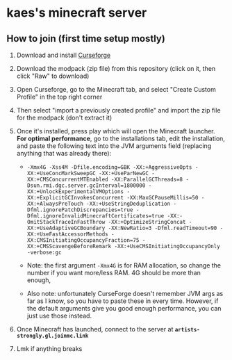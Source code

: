 # kaes's minecraft server
## How to join (first time setup mostly)
1. Download and install [Curseforge](https://www.curseforge.com/)

2. Download the modpack (zip file) from this repository (click on it, then click "Raw" to download)

3. Open Curseforge, go to the Minecraft tab, and select "Create Custom Profile" in the top right corner

4. Then select "import a previously created profile" and import the zip file for the modpack (don't extract it)

5. Once it's installed, press play which will open the Minecraft launcher. **For optimal performance**, go to the installations tab, edit the installation, and paste the following text into the JVM arguments field (replacing anything that was already there):
	- `-Xmx4G -Xss4M -Dfile.encoding=GBK -XX:+AggressiveOpts -XX:+UseConcMarkSweepGC -XX:+UseParNewGC -XX:+CMSConcurrentMTEnabled -XX:ParallelGCThreads=8 -Dsun.rmi.dgc.server.gcInterval=1800000 -XX:+UnlockExperimentalVMOptions -XX:+ExplicitGCInvokesConcurrent -XX:MaxGCPauseMillis=50 -XX:+AlwaysPreTouch -XX:+UseStringDeduplication -Dfml.ignorePatchDiscrepancies=true -Dfml.ignoreInvalidMinecraftCertificates=true -XX:-OmitStackTraceInFastThrow -XX:+OptimizeStringConcat -XX:+UseAdaptiveGCBoundary -XX:NewRatio=3 -Dfml.readTimeout=90 -XX:+UseFastAccessorMethods -XX:CMSInitiatingOccupancyFraction=75 -XX:+CMSScavengeBeforeRemark -XX:+UseCMSInitiatingOccupancyOnly -verbose:gc`  

	- Note: the first argument `-Xmx4G` is for RAM allocation, so change the number if you want more/less RAM. 4G should be more than enough,
	- Also note: unfortunately CurseForge doesn't remember JVM args as far as I know, so you have to paste these in every time. However, if the default arguments give you good enough performance, you can just use those instead.
6. Once Minecraft has launched, connect to the server at **`artists-strongly.gl.joinmc.link`**

7. Lmk if anything breaks
